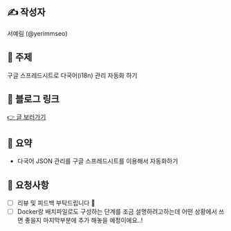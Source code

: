 ## ✍️ 작성자
서예림 (@yerimmseo)

## 📌 주제
구글 스프레드시트로 다국어(i18n) 관리 자동화 하기

## 🔗 블로그 링크
[👉 글 보러가기]([https://velog.io/@yerim7386/Next.js-Zustand-Hydration-%ED%95%B4%EA%B2%B0%ED%95%98%EA%B8%B0](https://velog.io/@yerim7386/%EA%B5%AC%EA%B8%80-%EC%8A%A4%ED%94%84%EB%A0%88%EB%93%9C%EC%8B%9C%ED%8A%B8%EC%99%80-%ED%95%A8%EA%BB%98-i18n-%EC%9E%90%EB%8F%99%ED%99%94-%ED%95%98%EA%B8%B0))

## 📝 요약
- 다국어 JSON 관리를 구글 스프레드시트를 이용해서 자동화하기

## 🤝 요청사항
- [ ] 리뷰 및 피드백 부탁드립니다 🙏
- [ ] Docker랑 배치파일로도 구성하는 단계를 조금 설명하려고하는데 어떤 상황에서 쓰면 좋을지 마지막부분에 추가 해놓을 예정이에요..!
